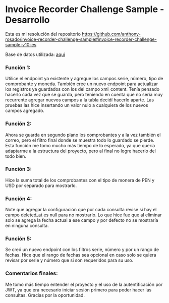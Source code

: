 # Invoice Recorder Challenge Sample - Desarrollo

Esta es mi resolución del repositorio 
https://github.com/anthony-rosado/invoice-recorder-challenge-sample#invoice-recorder-challenge-sample-v10-es

Base de datos utilizada: [aqui](https://github.com/fernando5324/Challenge_Sample_dev/blob/ac2cd3c4dc6b7ecc092bfc071e1633a7f43cef8d/Base%20de%20datos.sql)

### Función 1:
Utilice el endpoint ya existente y agregue los campos serie, número, tipo de comprobante y moneda. También cree un nuevo endpoint para actualizar los registros ya guardados con los del campo xml_content.
Tenía pensado hacerlo cada vez que se guarda, pero teniendo en cuenta que no sería muy recurrente agregar nuevos campos a la tabla decidí hacerlo aparte.
Las pruebas las hice insertando un valor nulo a cualquiera de los nuevos campos agregado.

### Función 2:
Ahora se guarda en segundo plano los comprobantes y a la vez también el correo, pero el filtro final donde se muestra todo lo guardado se pierde.
Esta función me tomo mucho más tiempo de lo esperado, ya que quería adaptarme a la estructura del proyecto, pero al final no logre hacerlo del todo bien.

### Función 3:
Hice la suma total de los comprobantes con el tipo de monera de PEN y USD por separado para mostrarlo.

### Función 4:
Note que agregar la configuración que por cada consulta revise si hay el campo deleted_at es null para no mostrarlo. Lo que hice fue que al eliminar solo se agrega la fecha actual a ese campo y por defecto no se mostraría en ninguna consulta.

### Función 5:
Se creó un nuevo endpoint con los filtros serie, número y por un rango de fechas. Hice que el rango de fechas sea opcional en caso solo se quiera revisar por serie y número que si son requeridos para su uso.

### Comentarios finales:
Me tomo más tiempo entender el proyecto y el uso de la autentificación por JWT, ya que era necesario iniciar sesión primero para poder hacer las consultas. Gracias por la oportunidad.



